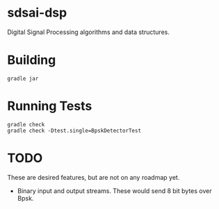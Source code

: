 sdsai-dsp
=========

Digital Signal Processing algorithms and data structures.

Building
========
```
gradle jar
```

Running Tests
=============

```
gradle check
gradle check -Dtest.single=BpskDetectorTest
```

TODO
====

These are desired features, but are not on any roadmap yet.

- Binary input and output streams. These would send 8 bit bytes over Bpsk.